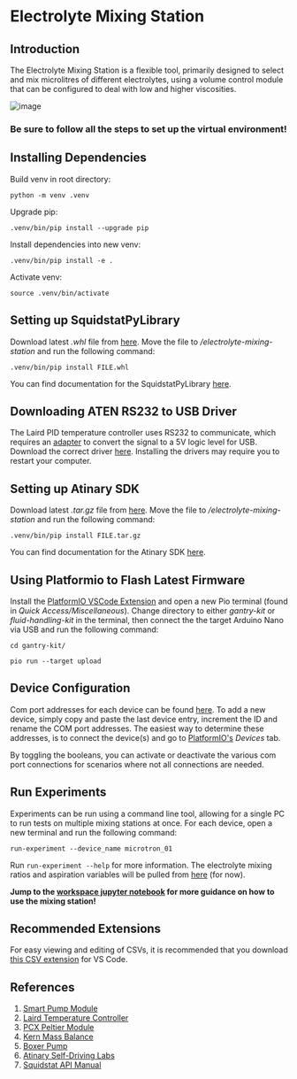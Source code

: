 # Electrolyte Mixing Station

## Introduction

The Electrolyte Mixing Station is a flexible tool, primarily designed to select and mix microlitres of different electrolytes, using a volume control module that can be configured to deal with low and higher viscosities.

![image](data/images/workflow.png)

### Be sure to follow all the steps to set up the virtual environment!

## Installing Dependencies

Build venv in root directory:

```
python -m venv .venv
```

Upgrade pip:

```
.venv/bin/pip install --upgrade pip
```

Install dependencies into new venv:

```
.venv/bin/pip install -e .
```

Activate venv:

```
source .venv/bin/activate
```

## Setting up SquidstatPyLibrary

Download latest *.whl* file from [here](https://github.com/Admiral-Instruments/AdmiralSquidstatAPI/tree/main/SquidstatLibrary/windows/pythonWrapper/Release). Move the file to */electrolyte-mixing-station* and run the following command:

```
.venv/bin/pip install FILE.whl
```

You can find documentation for the SquidstatPyLibrary [here](https://admiral-instruments.github.io/AdmiralSquidstatAPI/md_intro_and_examples_9__python_example.html).

## Downloading ATEN RS232 to USB Driver

The Laird PID temperature controller uses RS232 to communicate, which requires an [adapter](https://www.aten.com/global/en/products/usb-solutions/converters/uc232a1/) to convert the signal to a 5V logic level for USB. Download the correct driver [here](https://www.aten.com/global/en/supportcenter/info/downloads/?action=display_product&pid=1142). Installing the drivers may require you to restart your computer.

## Setting up Atinary SDK

Download latest *.tar.gz* file from [here](https://scientia.atinary.com/download/). Move the file to */electrolyte-mixing-station* and run the following command:

```
.venv/bin/pip install FILE.tar.gz
```

You can find documentation for the Atinary SDK [here](https://scientia.atinary.com/documentation/docs/sdlabs_sdk/installation.html).

## Using Platformio to Flash Latest Firmware

Install the [PlatformIO VSCode Extension](https://docs.platformio.org/en/latest/integration/ide/vscode.html) and open a new Pio terminal (found in *Quick Access/Miscellaneous*). Change directory to either *gantry-kit* or *fluid-handling-kit* in the terminal, then connect the the target Arduino Nano via USB and run the following command:

```
cd gantry-kit/
```

```
pio run --target upload
```

## Device Configuration

Com port addresses for each device can be found [here](data/devices/mixing_stations.json). To add a new device, simply copy and paste the last device entry, increment the ID and rename the COM port addresses. The easiest way to determine these addresses, is to connect the device(s) and go to [PlatformIO's](https://docs.platformio.org/en/latest/integration/ide/vscode.html) *Devices* tab.

By toggling the booleans, you can activate or deactivate the various com port connections for scenarios where not all connections are needed.

## Run Experiments

Experiments can be run using a command line tool, allowing for a single PC to run tests on multiple mixing stations at once. For each device, open a new terminal and run the following command:

```
run-experiment --device_name microtron_01
```

Run `run-experiment --help` for more information. The electrolyte mixing ratios and aspiration variables will be pulled from [here](data/CSVs/electrolyte_recipe.csv) (for now).

**Jump to the [workspace jupyter notebook](Workspace.ipynb) for more guidance on how to use the mixing station!**

## Recommended Extensions

For easy viewing and editing of CSVs, it is recommended that you download [this CSV extension](https://marketplace.visualstudio.com/items?itemName=ReprEng.csv) for VS Code.

## References
1. [Smart Pump Module](https://www.theleeco.com/product/smart-pump-module/#resources)
2. [Laird Temperature Controller](https://lairdthermal.com/products/product-temperature-controllers/tc-xx-pr-59-temperature-controller?creative=&keyword=&matchtype=&network=x&device=c&gad_source=1&gclid=CjwKCAiAzPy8BhBoEiwAbnM9O_ueQ3Ph8NvZ4LYCpqO9oUzX78J1sfagfGnYWUDeDpQ8P9rKzc11pBoCUR8QAvD_BwE)
3. [PCX Peltier Module](https://lairdthermal.com/products/thermoelectric-cooler-modules/peltier-thermal-cycling-pcx-series)
4. [Kern Mass Balance](https://www.kern-sohn.com/shop/en/products/laboratory-balances/precision-balances/PCD-2500-2/)
5. [Boxer Pump](https://www.boxerpumps.com/peristaltic-pumps-for-liquid/29qq/)
6. [Atinary Self-Driving Labs](https://scientia.atinary.com/sdlabs/academic/dashboard)
7. [Squidstat API Manual](https://admiral-instruments.github.io/AdmiralSquidstatAPI/index.html)
